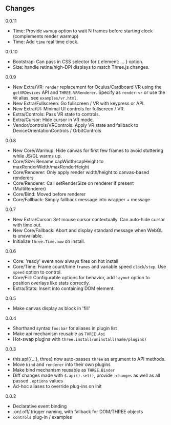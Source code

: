 Changes
----
0.0.11
* Time: Provide `warmup` option to wait N frames before starting clock (complements render warmup)
* Time: Add `time` real time clock.

0.0.10
* Bootstrap: Can pass in CSS selector for { element: ... } option.
* Size: handle retina/high-DPI displays to match Three.js changes. 

0.0.9
* New Extra/VR: `render` replacement for Oculus/Cardboard VR using the `getVRDevices` API and `THREE.VRRenderer`. Specify as `render:vr` or use the `VR` alias, see `examples/vr.html`.
* New Extra/Fullscreen: Go fullscreen / VR with keypress or API.
* New Extra/UI: Minimal UI controls for fullscreen / VR.
* Extra/Controls: Pass VR state to controls.
* Extra/Cursor: Hide cursor in VR mode.
* Vendor/controls/VRControls: Apply VR state and fallback to DeviceOrientationControls / OrbitControls

0.0.8
* New Core/Warmup: Hide canvas for first few frames to avoid stuttering while JS/GL warms up.
* Core/Size: Rename capWidth/capHeight to maxRenderWidth/maxRenderHeight
* Core/Renderer: Only apply render width/height to canvas-based renderers
* Core/Renderer: Call setRenderSize on renderer if present (MultiRenderer)
* Core/Bind: Moved before renderer
* Core/Fallback: Simply fallback message into wrapper + message

0.0.7
* New Extra/Cursor: Set mouse cursor contextually. Can auto-hide cursor with time out.
* New Core/Fallback: Abort and display standard message when WebGL is unavailable.
* Initialize `three.Time.now` on install.

0.0.6
* Core: 'ready' event now always fires on hot install
* Core/Time: Frame count/time `frames` and variable speed `clock`/`step`. Use `speed` option to control.
* Core/Fill: Configurable options for behavior, add `layout` option to position overlays like stats correctly.
* Extra/Stats: Insert into containing DOM element.

0.0.5
* Make canvas display as block in 'fill'

0.0.4

* Shorthand syntax `foo:bar` for aliases in plugin list
* Make api mechanism reusable as `THREE.Api`
* Hot-swap plugins with `three.install/uninstall(name/plugins)`

0.0.3

* this.api({...}, three) now auto-passes `three` as argument to API methods.
* Move `bind` and `renderer` into their own plugins
* Make bind mechanism reusable as `THREE.Binder`
* Diff changes made with `$.api().set()`, provide `.changes` as well as all passed `.options` values
* Ad-hoc aliases to override plug-ins on init

0.0.2

* Declarative event binding
* .on/.off/.trigger naming, with fallback for DOM/THREE objects
* `controls` plug-in / examples

